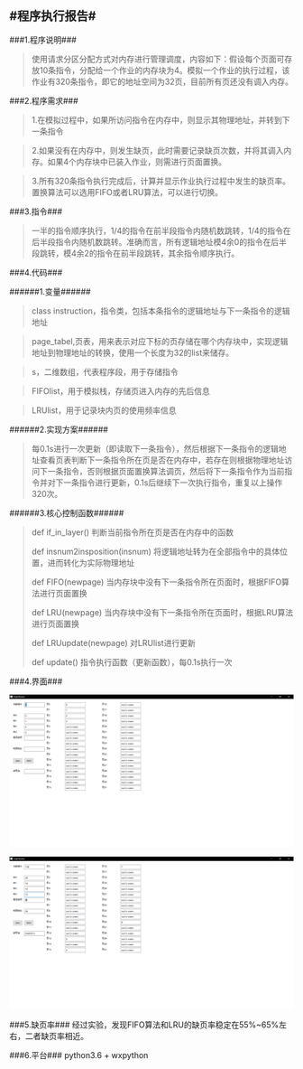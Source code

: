 #程序执行报告#
-----
###1.程序说明###

>使用请求分区分配方式对内存进行管理调度，内容如下：假设每个页面可存放10条指令，分配给一个作业的内存块为4。模拟一个作业的执行过程，该作业有320条指令，即它的地址空间为32页，目前所有页还没有调入内存。

###2.程序需求###

>1.在模拟过程中，如果所访问指令在内存中，则显示其物理地址，并转到下一条指令

>2.如果没有在内存中，则发生缺页，此时需要记录缺页次数，并将其调入内存。如果4个内存块中已装入作业，则需进行页面置换。

>3.所有320条指令执行完成后，计算并显示作业执行过程中发生的缺页率。
置换算法可以选用FIFO或者LRU算法，可以进行切换。

###3.指令###
>一半的指令顺序执行，1/4的指令在前半段指令内随机数跳转，1/4的指令在后半段指令内随机数跳转。准确而言，所有逻辑地址模4余0的指令在后半段跳转，模4余2的指令在前半段跳转，其余指令顺序执行。

###4.代码###

######1.变量######
>class instruction，指令类，包括本条指令的逻辑地址与下一条指令的逻辑地址

>page_tabel,页表，用来表示对应下标的页存储在哪个内存块中，实现逻辑地址到物理地址的转换，使用一个长度为32的list来储存。

>s，二维数组，代表程序段，用于存储指令

>FIFOlist，用于模拟栈，存储页进入内存的先后信息

>LRUlist，用于记录块内页的使用频率信息

######2.实现方案######
>每0.1s进行一次更新（即读取下一条指令），然后根据下一条指令的逻辑地址查看页表判断下一条指令所在页是否在内存中，若存在则根据物理地址访问下一条指令，否则根据页面置换算法调页，然后将下一条指令作为当前指令并对下一条指令进行更新，0.1s后继续下一次执行指令，重复以上操作320次。

######3.核心控制函数######
>def if\_in\_layer() 判断当前指令所在页是否在内存中的函数
>
>def insnum2insposition(insnum) 将逻辑地址转为在全部指令中的具体位置，进而转化为实际物理地址
>
>def FIFO(newpage) 当内存块中没有下一条指令所在页面时，根据FIFO算法进行页面置换
>
>def LRU(newpage) 当内存块中没有下一条指令所在页面时，根据LRU算法进行页面置换
>
>def LRUupdate(newpage) 对LRUlist进行更新
>
>def update() 指令执行函数（更新函数），每0.1s执行一次

###4.界面###

![image 初始界面](https://github.com/pdzsbl/ima/blob/master/sd.png)

![image 运行界面](https://github.com/pdzsbl/ima/blob/master/JSN1_7A3BE6NRHE6%40RQ4%5DTS.png)

###5.缺页率###
经过实验，发现FIFO算法和LRU的缺页率稳定在55%~65%左右，二者缺页率相近。

###6.平台###
python3.6 + wxpython

